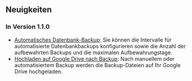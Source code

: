 ## Neuigkeiten

### In Version 1.1.0
* [Automatisches Datenbank-Backup](https://youtube.com/shorts/dWePWDncx0k): Sie können die Intervalle für automatisierte Datenbankbackups konfigurieren sowie die Anzahl der aufbewahrten Backups und die maximalen Aufbewahrungstage.
* [Hochladen auf Google Drive nach Backup](https://youtu.be/hOJdtKElLuw): Nach manuellem oder automatisiertem Backup werden die Backup-Dateien auf Ihr Google Drive hochgeladen.